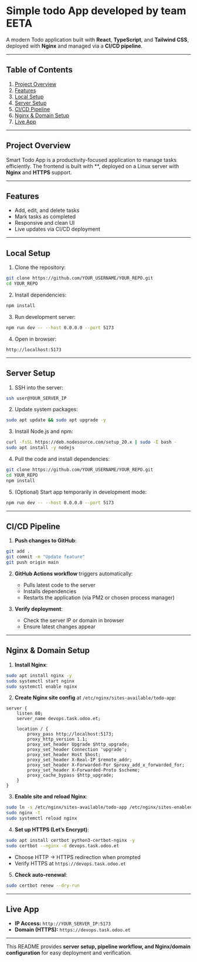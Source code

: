 # Simple todo App developed by team EETA

A modern Todo application built with **React**, **TypeScript**, and **Tailwind CSS**, deployed with **Nginx** and managed via a **CI/CD pipeline**.

---

## Table of Contents

1. [Project Overview](#project-overview)
2. [Features](#features)
3. [Local Setup](#local-setup)
4. [Server Setup](#server-setup)
5. [CI/CD Pipeline](#cicd-pipeline)
6. [Nginx & Domain Setup](#nginx--domain-setup)
7. [Live App](#live-app)

---

## Project Overview

Smart Todo App is a productivity-focused application to manage tasks efficiently. The frontend is built with **, deployed on a Linux server with **Nginx** and **HTTPS** support.

---

## Features

* Add, edit, and delete tasks
* Mark tasks as completed
* Responsive and clean UI
* Live updates via CI/CD deployment

---

## Local Setup

1. Clone the repository:

```bash
git clone https://github.com/YOUR_USERNAME/YOUR_REPO.git
cd YOUR_REPO
```

2. Install dependencies:

```bash
npm install
```

3. Run development server:

```bash
npm run dev -- --host 0.0.0.0 --port 5173
```

4. Open in browser:

```
http://localhost:5173
```

---

## Server Setup

1. SSH into the server:

```bash
ssh user@YOUR_SERVER_IP
```

2. Update system packages:

```bash
sudo apt update && sudo apt upgrade -y
```

3. Install Node.js and npm:

```bash
curl -fsSL https://deb.nodesource.com/setup_20.x | sudo -E bash -
sudo apt install -y nodejs
```

4. Pull the code and install dependencies:

```bash
git clone https://github.com/YOUR_USERNAME/YOUR_REPO.git
cd YOUR_REPO
npm install
```

5. (Optional) Start app temporarily in development mode:

```bash
npm run dev -- --host 0.0.0.0 --port 5173
```

---

## CI/CD Pipeline

1. **Push changes to GitHub**:

```bash
git add .
git commit -m "Update feature"
git push origin main
```

2. **GitHub Actions workflow** triggers automatically:

   * Pulls latest code to the server
   * Installs dependencies
   * Restarts the application (via PM2 or chosen process manager)

3. **Verify deployment**:

   * Check the server IP or domain in browser
   * Ensure latest changes appear

---

## Nginx & Domain Setup

1. **Install Nginx**:

```bash
sudo apt install nginx -y
sudo systemctl start nginx
sudo systemctl enable nginx
```

2. **Create Nginx site config** at `/etc/nginx/sites-available/todo-app`:

```nginx
server {
    listen 80;
    server_name devops.task.odoo.et;

    location / {
        proxy_pass http://localhost:5173;
        proxy_http_version 1.1;
        proxy_set_header Upgrade $http_upgrade;
        proxy_set_header Connection 'upgrade';
        proxy_set_header Host $host;
        proxy_set_header X-Real-IP $remote_addr;
        proxy_set_header X-Forwarded-For $proxy_add_x_forwarded_for;
        proxy_set_header X-Forwarded-Proto $scheme;
        proxy_cache_bypass $http_upgrade;
    }
}
```

3. **Enable site and reload Nginx**:

```bash
sudo ln -s /etc/nginx/sites-available/todo-app /etc/nginx/sites-enabled/
sudo nginx -t
sudo systemctl reload nginx
```

4. **Set up HTTPS (Let’s Encrypt)**:

```bash
sudo apt install certbot python3-certbot-nginx -y
sudo certbot --nginx -d devops.task.odoo.et
```

* Choose HTTP → HTTPS redirection when prompted
* Verify HTTPS at `https://devops.task.odoo.et`

5. **Check auto-renewal**:

```bash
sudo certbot renew --dry-run
```

---

## Live App

* **IP Access:** `http://YOUR_SERVER_IP:5173`
* **Domain (HTTPS):** `https://devops.task.odoo.et`

---

This README provides **server setup, pipeline workflow, and Nginx/domain configuration** for easy deployment and verification.


